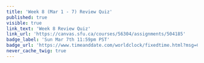 ```yaml
---
title: 'Week 8 (Mar 1 - 7) Review Quiz'
published: true
visible: true
link_text: 'Week 8 Review Quiz'
link_url: 'https://canvas.sfu.ca/courses/56304/assignments/504185'
badge_label: 'Sun Mar 7th 11:59pm PST'
badge_url: 'https://www.timeanddate.com/worldclock/fixedtime.html?msg=CMPT-363+Week+8+Review+Quiz+Due+Date&iso=20210307T235900'
never_cache_twig: true
---
```

